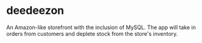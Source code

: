 # deedeezon
An Amazon-like storefront with the inclusion of MySQL. The app will take in orders from customers and deplete stock from the store's inventory. 


